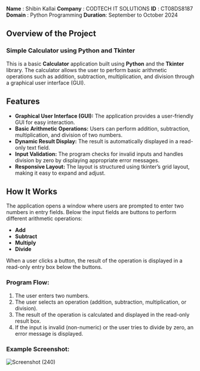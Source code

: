 **Name**    : Shibin Kallai
**Company** : CODTECH IT SOLUTIONS
**ID**      : CT08DS8187
**Domain**  : Python Programming
**Duration**: September to October 2024


## Overview of the Project

### Simple Calculator using Python and Tkinter
This is a basic **Calculator** application built using **Python** and the **Tkinter** library. The calculator allows the user to perform basic arithmetic operations such as addition, subtraction, multiplication, and division through a graphical user interface (GUI).

## Features

- **Graphical User Interface (GUI):** The application provides a user-friendly GUI for easy interaction.
- **Basic Arithmetic Operations:** Users can perform addition, subtraction, multiplication, and division of two numbers.
- **Dynamic Result Display:** The result is automatically displayed in a read-only text field.
- **Input Validation:** The program checks for invalid inputs and handles division by zero by displaying appropriate error messages.
- **Responsive Layout:** The layout is structured using tkinter’s grid layout, making it easy to expand and adjust.

## How It Works

The application opens a window where users are prompted to enter two numbers in entry fields. Below the input fields are buttons to perform different arithmetic operations:

- **Add**
- **Subtract**
- **Multiply**
- **Divide**

When a user clicks a button, the result of the operation is displayed in a read-only entry box below the buttons.

### Program Flow:
1. The user enters two numbers.
2. The user selects an operation (addition, subtraction, multiplication, or division).
3. The result of the operation is calculated and displayed in the read-only result box.
4. If the input is invalid (non-numeric) or the user tries to divide by zero, an error message is displayed.

### Example Screenshot:
![Screenshot (240)](https://github.com/user-attachments/assets/6612b0ae-76f7-40c6-bf92-5143f46d5394)


